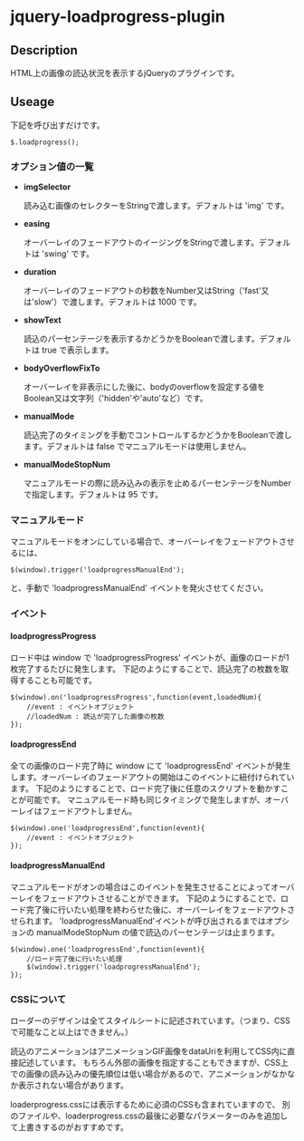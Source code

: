 # jquery-loadprogress-plugin

## Description

HTML上の画像の読込状況を表示するjQueryのプラグインです。

## Useage

下記を呼び出すだけです。

	$.loadprogress();

### オプション値の一覧

*	**imgSelector**

	読み込む画像のセレクターをStringで渡します。デフォルトは 'img' です。

*	**easing**

	オーバーレイのフェードアウトのイージングをStringで渡します。デフォルトは 'swing' です。

*	**duration**

	オーバーレイのフェードアウトの秒数をNumber又はString（'fast'又は'slow'）で渡します。デフォルトは 1000 です。	

*	**showText**

	読込のパーセンテージを表示するかどうかをBooleanで渡します。デフォルトは true で表示します。	

*	**bodyOverflowFixTo**

	オーバーレイを非表示にした後に、bodyのoverflowを設定する値をBoolean又は文字列（'hidden'や'auto'など）です。

*	**manualMode**

	読込完了のタイミングを手動でコントロールするかどうかをBooleanで渡します。デフォルトは false でマニュアルモードは使用しません。	

*	**manualModeStopNum**

	マニュアルモードの際に読み込みの表示を止めるパーセンテージをNumberで指定します。デフォルトは 95 です。

### マニュアルモード

マニュアルモードをオンにしている場合で、オーバーレイをフェードアウトさせるには、

	$(window).trigger('loadprogressManualEnd');

と、手動で 'loadprogressManualEnd' イベントを発火させてください。

### イベント

#### loadprogressProgress
ロード中は window で 'loadprogressProgress' イベントが、画像のロードが1枚完了するたびに発生します。
下記のようにすることで、読込完了の枚数を取得することも可能です。

	$(window).on('loadprogressProgress',function(event,loadedNum){
		//event : イベントオブジェクト
		//loadedNum : 読込が完了した画像の枚数
	});

#### loadprogressEnd
全ての画像のロード完了時に window にて 'loadprogressEnd' イベントが発生します。オーバーレイのフェードアウトの開始はこのイベントに紐付けられています。
下記のようにすることで、ロード完了後に任意のスクリプトを動かすことが可能です。
マニュアルモード時も同じタイミングで発生しますが、オーバーレイはフェードアウトしません。	

	$(window).one('loadprogressEnd',function(event){
		//event : イベントオブジェクト
	});

#### loadprogressManualEnd
マニュアルモードがオンの場合はこのイベントを発生させることによってオーバーレイをフェードアウトさせることができます。
下記のようにすることで、ロード完了後に行いたい処理を終わらせた後に、オーバーレイをフェードアウトさせられます。
'loadprogressManualEnd'イベントが呼び出されるまではオプションの manualModeStopNum の値で読込のパーセンテージは止まります。

	$(window).one('loadprogressEnd',function(event){
		//ロード完了後に行いたい処理
		$(window).trigger('loadprogressManualEnd');
	});

### CSSについて
ローダーのデザインは全てスタイルシートに記述されています。（つまり、CSSで可能なこと以上はできません。）

読込のアニメーションはアニメーションGIF画像をdataUriを利用してCSS内に直接記述しています。
もちろん外部の画像を指定することもできますが、CSS上での画像の読み込みの優先順位は低い場合があるので、アニメーションがなかなか表示されない場合があります。

loaderprogress.cssには表示するために必須のCSSも含まれていますので、
別のファイルや、loaderprogress.cssの最後に必要なパラメーターのみを追加して上書きするのがおすすめです。

	
